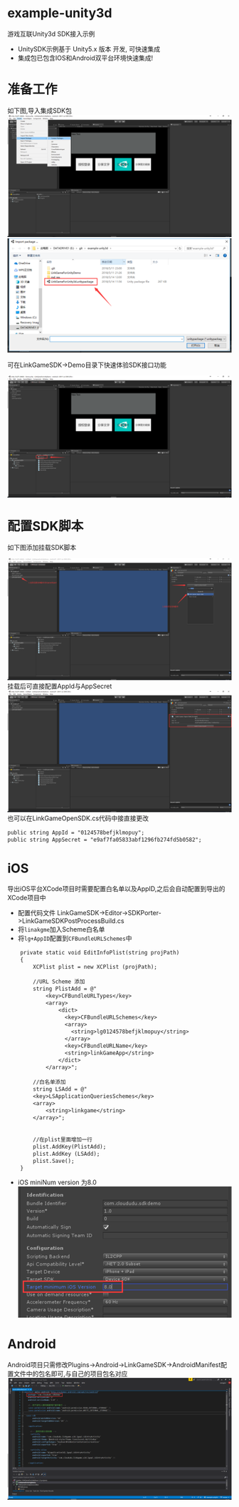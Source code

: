 # example-unity3d
游戏互联Unity3d SDK接入示例

- UnitySDK示例基于 Unity5.x 版本  开发, 可快速集成
- 集成包已包含IOS和Android双平台环境快速集成!

# 准备工作

如下图,导入集成SDK包
![step1_1](md_res/step1_1.png)
![step1_2](md_res/step1_2.png)

可在LinkGameSDK->Demo目录下快速体验SDK接口功能

![step2_1](md_res/step2_1.png)
# 配置SDK脚本

如下图添加挂载SDK脚本

![step3_1](md_res/step3_1.png)
挂载后可直接配置AppId与AppSecret
![step3_2](md_res/step3_2.png)
也可以在LinkGameOpenSDK.cs代码中接直接更改
```
public string AppId = "0124578befjklmopuy";
public string AppSecret = "e9af7fa05833abf1296fb274fd5b0582";
```

# iOS
导出iOS平台XCode项目时需要配置白名单以及AppID,之后会自动配置到导出的XCode项目中
- 配置代码文件 LinkGameSDK->Editor->SDKPorter->LinkGameSDKPostProcessBuild.cs
- 将`linakgme`加入Scheme白名单
- ​将`lg+AppID`配置到`CFBundleURLSchemes`中
```
	private static void EditInfoPlist(string projPath)
    {
		XCPlist plist = new XCPlist (projPath);

		//URL Scheme 添加
		string PlistAdd = @"  
            <key>CFBundleURLTypes</key>
			<array>
                <dict>
                  <key>CFBundleURLSchemes</key>
                  <array>
                    <string>lg0124578befjklmopuy</string>
                  </array>
                  <key>CFBundleURLName</key>
                  <string>linkGameApp</string>
                </dict>
			</array>";

		//白名单添加
		string LSAdd = @"
		<key>LSApplicationQueriesSchemes</key>
		<array>
			<string>linkgame</string>
		</array>";


		//在plist里面增加一行
		plist.AddKey(PlistAdd);
		plist.AddKey (LSAdd);
		plist.Save();
	}
```
- iOS miniNum version 为8.0
  ![step_ios](md_res/step_ios.png)
# Android

Android项目只需修改Plugins->Android->LinkGameSDK->AndroidManifest配置文件中的包名即可,与自己的项目包名对应
![step_android](md_res/step_android.png)